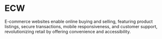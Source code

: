 # ECW
E-commerce websites enable online buying and selling, featuring product listings, secure transactions, mobile responsiveness, and customer support, revolutionizing retail by offering convenience and accessibility.
